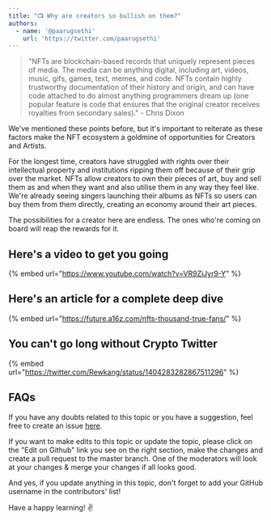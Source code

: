```yaml
---
title: "📺 Why are creators so bullish on them?"
authors:
  - name: '@paarugsethi'
    url: 'https://twitter.com/paarugsethi'
---
```


>"NFTs are blockchain-based records that uniquely represent pieces of media. The media can be anything digital, including art, videos, music, gifs, games, text, memes, and code. NFTs contain highly trustworthy documentation of their history and origin, and can have code attached to do almost anything programmers dream up (one popular feature is code that ensures that the original creator receives royalties from secondary sales)." - Chris Dixon

We've mentioned these points before, but it's important to reiterate as these factors make the NFT ecosystem a goldmine of opportunities for Creators and Artists.

For the longest time, creators have struggled with rights over their intellectual property and institutions ripping them off because of their grip over the market. NFTs allow creators to own their pieces of art, buy and sell them as and when they want and also utilise them in any way they feel like. We're already seeing singers launching their albums as NFTs so users can buy them from them directly, creating an economy around their art pieces.

The possibilities for a creator here are endless. The ones who're coming on board will reap the rewards for it.

## Here's a video to get you going

{% embed url="https://www.youtube.com/watch?v=VR9ZiJyr9-Y" %}

## Here's an article for a complete deep dive

{% embed url="https://future.a16z.com/nfts-thousand-true-fans/" %}

## You can't go long without Crypto Twitter

{% embed url="https://twitter.com/Rewkang/status/1404283282867511296" %}

## FAQs

If you have any doubts related to this topic or you have a suggestion, feel free to create an issue [here](https://github.com/SuperteamDAO/ground-zero/issues).

If you want to make edits to this topic or update the topic, please click on the "Edit on Github" link you see on the right section, make the changes and create a pull request to the master branch. One of the moderators will look at your changes & merge your changes if all looks good.

And yes, if you update anything in this topic, don't forget to add your GitHub username in the contributors' list!

Have a happy learning! ✌️
